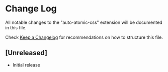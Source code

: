# Change Log

All notable changes to the "auto-atomic-css" extension will be documented in this file.

Check [Keep a Changelog](http://keepachangelog.com/) for recommendations on how to structure this file.

## [Unreleased]

- Initial release